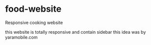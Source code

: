 # food-website
 Responsive cooking website

 this website is totally responsive and contain sidebar this idea was by yaramobile.com

